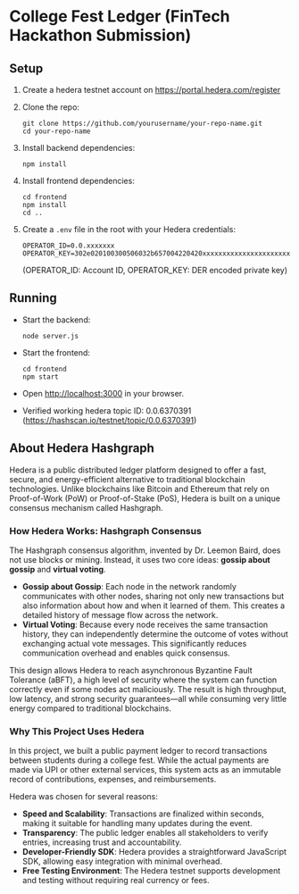 # College Fest Ledger (FinTech Hackathon Submission)

## Setup

1. Create a hedera testnet account on https://portal.hedera.com/register

2. Clone the repo:
   ```
   git clone https://github.com/yourusername/your-repo-name.git
   cd your-repo-name
   ```

3. Install backend dependencies:
   ```
   npm install
   ```

4. Install frontend dependencies:
   ```
   cd frontend
   npm install
   cd ..
   ```

5. Create a `.env` file in the root with your Hedera credentials:
   ```
   OPERATOR_ID=0.0.xxxxxxx
   OPERATOR_KEY=302e020100300506032b657004220420xxxxxxxxxxxxxxxxxxxxxxxxxxxxxxxxxxxxxxxxxxxxxxxxxxxxxxxxxxxxxxxx
   ```
   
   (OPERATOR_ID: Account ID, OPERATOR_KEY: DER encoded private key) 

## Running

- Start the backend:
  ```
  node server.js
  ```

- Start the frontend:
  ```
  cd frontend
  npm start
  ```

- Open [http://localhost:3000](http://localhost:3000) in your browser.
- Verified working hedera topic ID: 0.0.6370391 (https://hashscan.io/testnet/topic/0.0.6370391)


## About Hedera Hashgraph

Hedera is a public distributed ledger platform designed to offer a fast, secure, and energy-efficient alternative to traditional blockchain technologies. Unlike blockchains like Bitcoin and Ethereum that rely on Proof-of-Work (PoW) or Proof-of-Stake (PoS), Hedera is built on a unique consensus mechanism called Hashgraph.

### How Hedera Works: Hashgraph Consensus

The Hashgraph consensus algorithm, invented by Dr. Leemon Baird, does not use blocks or mining. Instead, it uses two core ideas: **gossip about gossip** and **virtual voting**.

- **Gossip about Gossip**: Each node in the network randomly communicates with other nodes, sharing not only new transactions but also information about how and when it learned of them. This creates a detailed history of message flow across the network.
- **Virtual Voting**: Because every node receives the same transaction history, they can independently determine the outcome of votes without exchanging actual vote messages. This significantly reduces communication overhead and enables quick consensus.

This design allows Hedera to reach asynchronous Byzantine Fault Tolerance (aBFT), a high level of security where the system can function correctly even if some nodes act maliciously. The result is high throughput, low latency, and strong security guarantees—all while consuming very little energy compared to traditional blockchains.

### Why This Project Uses Hedera

In this project, we built a public payment ledger to record transactions between students during a college fest. While the actual payments are made via UPI or other external services, this system acts as an immutable record of contributions, expenses, and reimbursements.

Hedera was chosen for several reasons:

- **Speed and Scalability**: Transactions are finalized within seconds, making it suitable for handling many updates during the event.
- **Transparency**: The public ledger enables all stakeholders to verify entries, increasing trust and accountability.
- **Developer-Friendly SDK**: Hedera provides a straightforward JavaScript SDK, allowing easy integration with minimal overhead.
- **Free Testing Environment**: The Hedera testnet supports development and testing without requiring real currency or fees.